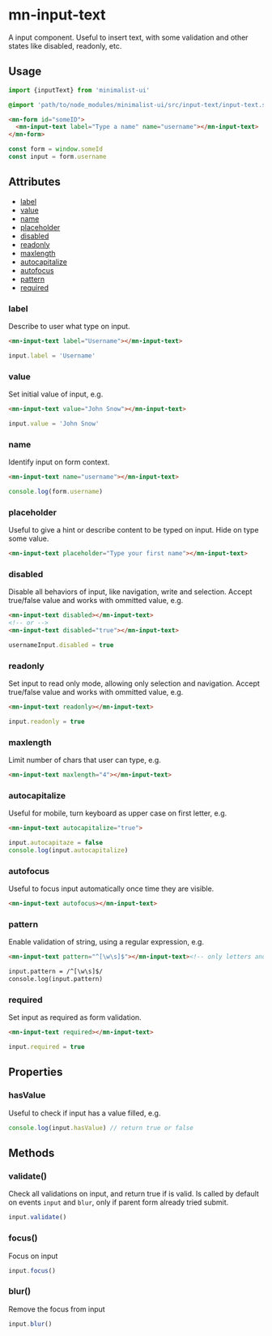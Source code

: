 # mn-input-text

A input component. Useful to insert text, with some validation and other states like disabled, readonly, etc.

## Usage

```js
import {inputText} from 'minimalist-ui'
```

```scss
@import 'path/to/node_modules/minimalist-ui/src/input-text/input-text.style.scss';
```

```html
<mn-form id="someID">
  <mn-input-text label="Type a name" name="username"></mn-input-text>
</mn-form>
```

```js
const form = window.someId
const input = form.username
```

## Attributes

- [label](#label)
- [value](#value)
- [name](#name)
- [placeholder](#placeholder)
- [disabled](#disabled)
- [readonly](#readonly)
- [maxlength](#maxlength)
- [autocapitalize](#autocapitalize)
- [autofocus](#autofocus)
- [pattern](#pattern)
- [required](#required)

### label

Describe to user what type on input.

```html
<mn-input-text label="Username"></mn-input-text>
```

```js
input.label = 'Username'
```

### value

Set initial value of input, e.g.

```html
<mn-input-text value="John Snow"></mn-input-text>
```

```js
input.value = 'John Snow'
```

### name

Identify input on form context.

```html
<mn-input-text name="username"></mn-input-text>
```

```js
console.log(form.username)
```

### placeholder

Useful to give a hint or describe content to be typed on input. Hide on type some value.

```html
<mn-input-text placeholder="Type your first name"></mn-input-text>
```

### disabled

Disable all behaviors of input, like navigation, write and selection.
Accept true/false value and works with ommitted value, e.g.

```html
<mn-input-text disabled></mn-input-text>
<!-- or -->
<mn-input-text disabled="true"></mn-input-text>
```

```js
usernameInput.disabled = true
```

### readonly

Set input to read only mode, allowing only selection and navigation.
Accept true/false value and works with ommitted value, e.g.

```html
<mn-input-text readonly></mn-input-text>
```

```js
input.readonly = true
```

### maxlength

Limit number of chars that user can type, e.g.

```html
<mn-input-text maxlength="4"></mn-input-text>
``` 

### autocapitalize

Useful for mobile, turn keyboard as upper case on first letter, e.g.

```html
<mn-input-text autocapitalize="true">
``` 

```js
input.autocapitaze = false
console.log(input.autocapitalize)
```

### autofocus

Useful to focus input automatically once time they are visible.

```html
<mn-input-text autofocus></mn-input-text>
```

### pattern

Enable validation of string, using a regular expression, e.g.

```html
<mn-input-text pattern="^[\w\s]$"></mn-input-text><!-- only letters and space on input -->
```

```html
input.pattern = /^[\w\s]$/
console.log(input.pattern)
```

### required

Set input as required as form validation.

```html
<mn-input-text required></mn-input-text>
```

```js
input.required = true
```

## Properties

### hasValue

Useful to check if input has a value filled, e.g.

```js
console.log(input.hasValue) // return true or false
```

## Methods

### validate()

Check all validations on input, and return true if is valid. Is called by default on events `input` and `blur`, only if parent form already tried submit.

```js
input.validate()
```

### focus()

Focus on input

```js
input.focus()
```

### blur()

Remove the focus from input

```js
input.blur()
```
